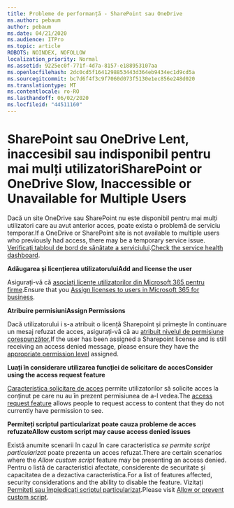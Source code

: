 ```yaml
---
title: Probleme de performanță - SharePoint sau OneDrive
ms.author: pebaum
author: pebaum
ms.date: 04/21/2020
ms.audience: ITPro
ms.topic: article
ROBOTS: NOINDEX, NOFOLLOW
localization_priority: Normal
ms.assetid: 9225ec0f-771f-4d7a-8157-e188953107aa
ms.openlocfilehash: 2dc0cd5f1641298853443d364eb9434ec1d9cd5a
ms.sourcegitcommit: bc7d6f4f3c9f7060d073f5130e1ec856e248d020
ms.translationtype: MT
ms.contentlocale: ro-RO
ms.lasthandoff: 06/02/2020
ms.locfileid: "44511160"
---
```

# <a name="sharepoint-or-onedrive-slow-inaccessible-or-unavailable-for-multiple-users"></a><span data-ttu-id="92a67-102">SharePoint sau OneDrive Lent, inaccesibil sau indisponibil pentru mai mulți utilizatori</span><span class="sxs-lookup"><span data-stu-id="92a67-102">SharePoint or OneDrive Slow, Inaccessible or Unavailable for Multiple Users</span></span>

<span data-ttu-id="92a67-103">Dacă un site OneDrive sau SharePoint nu este disponibil pentru mai mulți utilizatori care au avut anterior acces, poate exista o problemă de serviciu temporar.</span><span class="sxs-lookup"><span data-stu-id="92a67-103">If a OneDrive or SharePoint site is not available to multiple users who previously had access, there may be a temporary service issue.</span></span> <span data-ttu-id="92a67-104">[Verificați tabloul de bord de sănătate a serviciului](https://portal.office.com/adminportal/home#/servicehealth).</span><span class="sxs-lookup"><span data-stu-id="92a67-104">[Check the service health dashboard](https://portal.office.com/adminportal/home#/servicehealth).</span></span>

<span data-ttu-id="92a67-105">**Adăugarea și licențierea utilizatorului**</span><span class="sxs-lookup"><span data-stu-id="92a67-105">**Add and license the user**</span></span>

<span data-ttu-id="92a67-106">Asigurați-vă că [asociați licențe utilizatorilor din Microsoft 365 pentru firme](https://docs.microsoft.com/microsoft-365/admin/add-users/add-users).</span><span class="sxs-lookup"><span data-stu-id="92a67-106">Ensure that you [Assign licenses to users in Microsoft 365 for business](https://docs.microsoft.com/microsoft-365/admin/add-users/add-users).</span></span>


<span data-ttu-id="92a67-107">**Atribuire permisiuni**</span><span class="sxs-lookup"><span data-stu-id="92a67-107">**Assign Permissions**</span></span>

<span data-ttu-id="92a67-108">Dacă utilizatorului i s-a atribuit o licență Sharepoint și primește în continuare un mesaj refuzat de acces, asigurați-vă că au [atribuit nivelul de permisiune corespunzător.](https://docs.microsoft.com/sharepoint/understanding-permission-levels)</span><span class="sxs-lookup"><span data-stu-id="92a67-108">If the user has been assigned a Sharepoint license and is still receiving an access denied message, please ensure they have the [appropriate permission level](https://docs.microsoft.com/sharepoint/understanding-permission-levels) assigned.</span></span>

<span data-ttu-id="92a67-109">**Luați în considerare utilizarea funcției de solicitare de acces**</span><span class="sxs-lookup"><span data-stu-id="92a67-109">**Consider using the access request feature**</span></span>

<span data-ttu-id="92a67-110">[Caracteristica solicitare de acces](https://support.office.com/article/Set-up-and-manage-access-requests-94B26E0B-2822-49D4-929A-8455698654B3) permite utilizatorilor să solicite acces la conținut pe care nu au în prezent permisiunea de a-l vedea.</span><span class="sxs-lookup"><span data-stu-id="92a67-110">The [access request feature](https://support.office.com/article/Set-up-and-manage-access-requests-94B26E0B-2822-49D4-929A-8455698654B3) allows people to request access to content that they do not currently have permission to see.</span></span>

<span data-ttu-id="92a67-111">**Permiteți scriptul particularizat poate cauza probleme de acces refuzate**</span><span class="sxs-lookup"><span data-stu-id="92a67-111">**Allow custom script may cause access denied issues**</span></span>

<span data-ttu-id="92a67-112">Există anumite scenarii în cazul în care caracteristica *se permite script particularizat* poate prezenta un acces refuzat.</span><span class="sxs-lookup"><span data-stu-id="92a67-112">There are certain scenarios where the *Allow custom script* feature may be presenting an access denied.</span></span> <span data-ttu-id="92a67-113">Pentru o listă de caracteristici afectate, considerente de securitate și capacitatea de a dezactiva caracteristica.</span><span class="sxs-lookup"><span data-stu-id="92a67-113">For a list of features affected, security considerations and the ability to disable the feature.</span></span> <span data-ttu-id="92a67-114">Vizitați [Permiteți sau împiedicați scriptul particularizat](https://docs.microsoft.com/sharepoint/allow-or-prevent-custom-script).</span><span class="sxs-lookup"><span data-stu-id="92a67-114">Please visit [Allow or prevent custom script](https://docs.microsoft.com/sharepoint/allow-or-prevent-custom-script).</span></span>


